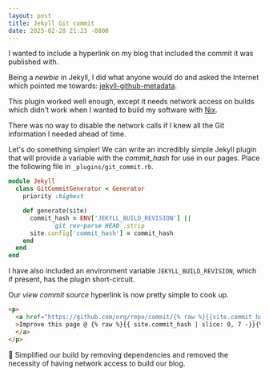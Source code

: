 ```yaml
---
layout: post
title: Jekyll Git commit
date: 2025-02-28 21:23 -0800
---
```


I wanted to include a hyperlink on my blog that included the commit it was published with.

Being a _newbie_ in Jekyll, I did what anyone would do and asked the Internet which pointed me towards: [jekyll-github-metadata](https://github.com/jekyll/github-metadata).

This plugin worked well enough, except it needs network access on builds which didn't work when I wanted to build my software with [Nix](https://nixos.org).

There was no way to disable the network calls if I knew all the Git information I needed ahead of time.

Let's do something simpler! We can write an incredibly simple Jekyll plugin that will provide a variable with the _commit_hash_ for use in our pages. Place the following file in `_plugins/git_commit.rb`.

```ruby
module Jekyll
  class GitCommitGenerator < Generator
    priority :highest

    def generate(site)
      commit_hash = ENV['JEKYLL_BUILD_REVISION'] ||
            `git rev-parse HEAD`.strip
      site.config['commit_hash'] = commit_hash
    end
  end
end
```

I have also included an environment variable `JEKYLL_BUILD_REVISION`, which if present, has the plugin short-circuit.

Our _view commit source_ hyperlink is now pretty simple to cook up.

```html
<p>
  <a href="https://github.com/org/repo/commit/{% raw %}{{site.commit_hash}}{% endraw %}"
  >Improve this page @ {% raw %}{{ site.commit_hash | slice: 0, 7 -}}{% endraw %}
  </a>
</p>
```

🥳 Simplified our build by removing dependencies and removed the necessity of having network access to build our blog.